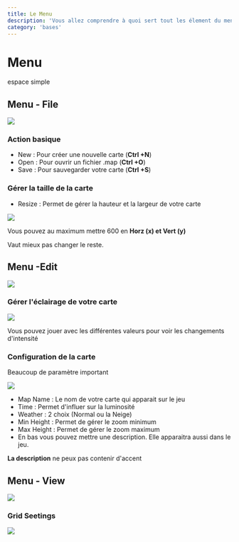```yaml
---
title: Le Menu
description: 'Vous allez comprendre à quoi sert tout les élement du menu'
category: 'bases'
---
```


# Menu

espace simple

## Menu - File

<img src="/img/menu_file.png">

### Action basique

- New : Pour créer une nouvelle carte (**Ctrl +N**)
- Open : Pour ouvrir un fichier .map (**Ctrl +O**)
- Save : Pour sauvegarder votre carte (**Ctrl +S**)

### Gérer la taille de la carte

- Resize : Permet de gérer la hauteur et la largeur de votre carte

<img src="/img/menu_resize.png">

Vous pouvez au maximum mettre 600 en **Horz (x) et Vert (y)**

Vaut mieux pas changer le reste.

## Menu -Edit

<img src="/img/menu_edit.png">

### Gérer l'éclairage de votre carte 

<img src="/img/menu_global_light_options.png">

Vous pouvez jouer avec les différentes valeurs pour voir les changements d'intensité

### Configuration de la carte 

Beaucoup de paramètre important

<img src="/img/menu_edit_map_settings.png">

- Map Name : Le nom de votre carte qui apparait sur le jeu
- Time : Permet d'influer sur la luminosité 
- Weather : 2 choix (Normal ou la Neige)
- Min Height : Permet de gérer le zoom minimum
- Max Height : Permet de gérer le zoom maximum
- En bas vous pouvez mettre une description. Elle apparaitra aussi dans le jeu. 

<alert type="danger">

**La description** ne peux pas contenir d'accent

</alert>

## Menu - View

<img src="/img/menu_view.png">

### Grid Seetings

<img src="/img/menu_view_grid_settings.png">


